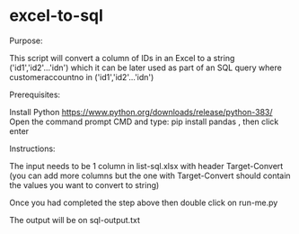 # excel-to-sql

Purpose:

This script will convert a column of IDs in an Excel to a string ('id1','id2'...'idn') which it can be later used as part of an SQL query where customeraccountno in ('id1','id2'...'idn')

Prerequisites:

Install Python https://www.python.org/downloads/release/python-383/
Open the command prompt CMD and type: pip install pandas , then click enter

Instructions:

The input needs to be 1 column in list-sql.xlsx with header Target-Convert (you can add more columns but the one with Target-Convert should contain the values you want to convert to string)

Once you had completed the step above then double click on run-me.py

The output will be on sql-output.txt
